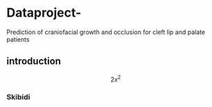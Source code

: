 # Dataproject-
Prediction of craniofacial growth and occlusion for cleft lip and palate patients

## introduction


$$ 2x^2$$


### Skibidi
